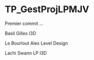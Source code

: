 # TP_GestProjLPMJV
Premier commit ...

Basil Gilles I3D

Le Bourlout Alex Level Design

Lachi Swann LP I3D
